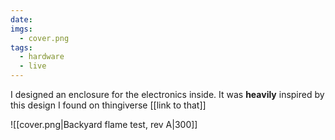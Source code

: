 ```yaml
---
date: 
imgs:
  - cover.png
tags:
  - hardware
  - live
---
```

I designed an enclosure for the electronics inside. It was **heavily** inspired by this design I found on thingiverse [[link to that]]





![[cover.png|Backyard flame test, rev A|300]]
